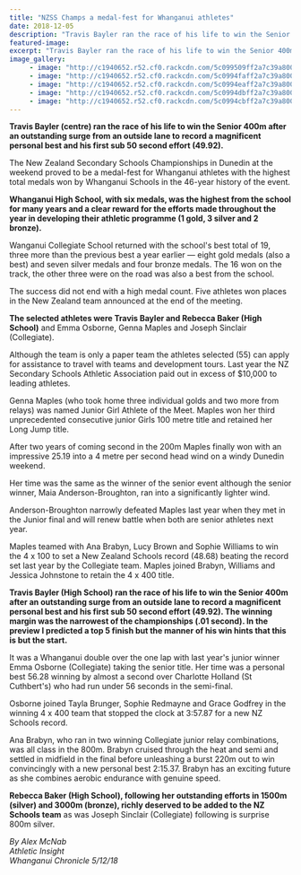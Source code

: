 ```yaml
---
title: "NZSS Champs a medal-fest for Whanganui athletes"
date: 2018-12-05
description: "Travis Bayler ran the race of his life to win the Senior 400m recording a magnificent personal best & his first sub 50 second..."
featured-image: 
excerpt: "Travis Bayler ran the race of his life to win the Senior 400m recording a magnificent personal best & his first sub 50 second effort (49.92)."
image_gallery:
	 - image: "http://c1940652.r52.cf0.rackcdn.com/5c099509ff2a7c39a8000fe7/Travis-Bayler-1st-snr-boys-400m.jpg"
	 - image: "http://c1940652.r52.cf0.rackcdn.com/5c0994faff2a7c39a8000fe5/Rebecca-Baker-3rd-3000m.jpg"
	 - image: "http://c1940652.r52.cf0.rackcdn.com/5c0994eaff2a7c39a8000fe3/Snr-boys-2nd-relay.jpg"
	 - image: "http://c1940652.r52.cf0.rackcdn.com/5c0994dbff2a7c39a8000fe1/Jnr-boys-2nd-relay.jpg"
	 - image: "http://c1940652.r52.cf0.rackcdn.com/5c0994cbff2a7c39a8000fdf/NZSS-Athletics-team.jpg"
---
```


<p><strong>Travis Bayler (centre) ran the race of his life to win the Senior 400m after an outstanding surge from an outside lane to record a magnificent personal best and his first sub 50 second effort (49.92).</strong></p>
<p class="element element-paragraph">The New Zealand Secondary Schools Championships in Dunedin at the weekend proved to be a medal-fest for Whanganui athletes with the highest total medals won by Whanganui Schools in the 46-year history of the event.</p>
<p class="element element-paragraph"><strong>Whanganui High School, with six medals, was the highest from the school for many years and a clear reward for the efforts made throughout the year in developing their athletic programme (1 gold, 3 silver and 2 bronze).</strong></p>
<p class="element element-paragraph">Wanganui Collegiate School returned with the school's best total of 19, three more than the previous best a year earlier &mdash; eight gold medals (also a best) and seven silver medals and four bronze medals. The 16 won on the track, the other three were on the road was also a best from the school.</p>
<p class="element element-paragraph">The success did not end with a high medal count. Five athletes won places in the New Zealand team announced at the end of the meeting.</p>
<p class="element element-paragraph"><strong>The selected athletes were Travis Bayler and Rebecca Baker (High School)</strong> and Emma Osborne, Genna Maples and Joseph Sinclair (Collegiate).</p>
<p class="element element-paragraph">Although the team is only a paper team the athletes selected (55) can apply for assistance to travel with teams and development tours. Last year the NZ Secondary Schools Athletic Association paid out in excess of $10,000 to leading athletes.</p>
<p class="element element-paragraph">Genna Maples (who took home three individual golds and two more from relays) was named Junior Girl Athlete of the Meet. Maples won her third unprecedented consecutive junior Girls 100 metre title and retained her Long Jump title.</p>
<p class="element element-paragraph">After two years of coming second in the 200m Maples finally won with an impressive 25.19 into a 4 metre per second head wind on a windy Dunedin weekend.</p>
<p class="element element-paragraph">Her time was the same as the winner of the senior event although the senior winner, Maia Anderson-Broughton, ran into a significantly lighter wind.</p>
<p class="element element-paragraph">Anderson-Broughton narrowly defeated Maples last year when they met in the Junior final and will renew battle when both are senior athletes next year.</p>
<p class="element element-paragraph">Maples teamed with Ana Brabyn, Lucy Brown and Sophie Williams to win the 4 x 100 to set a New Zealand Schools record (48.68) beating the record set last year by the Collegiate team. Maples joined Brabyn, Williams and Jessica Johnstone to retain the 4 x 400 title.</p>
<p class="element element-paragraph"><strong>Travis Bayler (High School) ran the race of his life to win the Senior 400m after an outstanding surge from an outside lane to record a magnificent personal best and his first sub 50 second effort (49.92). The winning margin was the narrowest of the championships (.01 second). In the preview I predicted a top 5 finish but the manner of his win hints that this is but the start.</strong></p>
<p class="element element-paragraph">It was a Whanganui double over the one lap with last year's junior winner Emma Osborne (Collegiate) taking the senior title. Her time was a personal best 56.28 winning by almost a second over Charlotte Holland (St Cuthbert's) who had run under 56 seconds in the semi-final.</p>
<p class="element element-paragraph">Osborne joined Tayla Brunger, Sophie Redmayne and Grace Godfrey in the winning 4 x 400 team that stopped the clock at 3:57.87 for a new NZ Schools record.</p>
<p class="element element-paragraph">Ana Brabyn, who ran in two winning Collegiate junior relay combinations, was all class in the 800m. Brabyn cruised through the heat and semi and settled in midfield in the final before unleashing a burst 220m out to win convincingly with a new personal best 2:15.37. Brabyn has an exciting future as she combines aerobic endurance with genuine speed.</p>
<p class="element element-paragraph"><strong>Rebecca Baker (High School), following her outstanding efforts in 1500m (silver) and 3000m (bronze), richly deserved to be added to the NZ Schools team</strong> as was Joseph Sinclair (Collegiate) following is surprise 800m silver.</p>
<p class="element element-paragraph"><em>By Alex McNab</em><br /><em>Athletic Insight</em><br /><em>Whanganui Chronicle 5/12/18</em></p>

